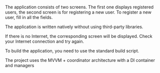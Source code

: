 The application consists of two screens. The first one displays registered users, the second screen is for registering a new user. To register a new user, fill in all the fields.

The application is written natively without using third-party libraries.

If there is no Internet, the corresponding screen will be displayed. Check your Internet connection and try again.

To build the application, you need to use the standard build script.

The project uses the MVVM + coordinator architecture with a DI container and managers
